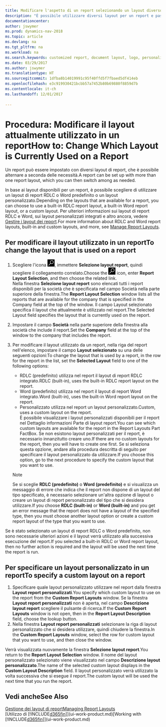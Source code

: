 ```yaml
---
title: Modificare l'aspetto di un report selezionando un layout diverso
description: "È possibile utilizzare diversi layout per un report e passate tra i layout per modificare l'aspetto di un report."
documentationcenter: 
author: jswymer
ms.prod: dynamics-nav-2018
ms.topic: article
ms.devlang: na
ms.tgt_pltfrm: na
ms.workload: na
ms.search.keywords: customized report, document layout, logo, personalize
ms.date: 03/29/2017
ms.author: jswymer
ms.translationtype: HT
ms.sourcegitcommit: 1dfba8b14019991c95f40ffd5f7fbaed5df414eb
ms.openlocfilehash: e3c919930421bcbb57a7452b80b69880f8859d7b
ms.contentlocale: it-ch
ms.lasthandoff: 12/01/2017

---
```

# <a name="how-to-change-which-layout-is-currently-used-on-a-report"></a><span data-ttu-id="643e1-103">Procedura: Modificare il layout attualmente utilizzato in un report</span><span class="sxs-lookup"><span data-stu-id="643e1-103">How to: Change Which Layout is Currently Used on a Report</span></span>
<span data-ttu-id="643e1-104">Un report può essere impostato con diversi layout di report, che è possibile alternare a seconda delle necessità.</span><span class="sxs-lookup"><span data-stu-id="643e1-104">A report can be set up with more than one report layout, which you can then switch among as needed.</span></span>

<span data-ttu-id="643e1-105">In base ai layout disponibili per un report, è possibile scegliere di utilizzare un layout di report RDLC o Word predefinito o un layout personalizzato.</span><span class="sxs-lookup"><span data-stu-id="643e1-105">Depending on the layouts that are available for a report, you can choose to use a built-in RDLC report layout, a built-in Word report layout, or a custom layout.</span></span> <span data-ttu-id="643e1-106">Per ulteriori informazioni sui layout di report RDLC e Word, sui layout personalizzati integrati e altro ancora, vedere [Gestire i layout dei report](ui-manage-report-layouts.md).</span><span class="sxs-lookup"><span data-stu-id="643e1-106">For more information about RDLC and Word report layouts, built-in and custom layouts, and more, see [Manage Report Layouts](ui-manage-report-layouts.md).</span></span>

## <a name="to-change-the-layout-that-is-used-on-a-report"></a><span data-ttu-id="643e1-107">Per modificare il layout utilizzato in un report</span><span class="sxs-lookup"><span data-stu-id="643e1-107">To change the layout that is used on a report</span></span>
1. <span data-ttu-id="643e1-108">Scegliere l'icona ![Cerca pagina o report](media/ui-search/search_small.png "icona Cerca pagina o report"), immettere **Selezione layout report**, quindi scegliere il collegamento correlato.</span><span class="sxs-lookup"><span data-stu-id="643e1-108">Choose the ![Search for Page or Report](media/ui-search/search_small.png "Search for Page or Report icon") icon, enter **Report Layout Selection**, and then choose the related link.</span></span>  
   <span data-ttu-id="643e1-109">Nella finestra **Selezione layout report** sono elencati tutti i report disponibili per la società che è specificata nel campo Società nella parte superiore della finestra.</span><span class="sxs-lookup"><span data-stu-id="643e1-109">The **Report Layout Selection** window lists all the reports that are available for the company that is specified in the Company field at the top of the window.</span></span> <span data-ttu-id="643e1-110">Il campo Layout selezionato specifica il layout che attualmente è utilizzato nel report.</span><span class="sxs-lookup"><span data-stu-id="643e1-110">The Selected Layout field specifies the layout that is currently used on the report.</span></span>
2. <span data-ttu-id="643e1-111">Impostare il campo **Società** nella parte superiore della finestra alla società che include il report.</span><span class="sxs-lookup"><span data-stu-id="643e1-111">Set the **Company** field at the top of the window to the company that includes the report.</span></span>
3. <span data-ttu-id="643e1-112">Per modificare il layout utilizzato da un report, nella riga del report nell'elenco, impostare il campo **Layout selezionato** su una delle seguenti opzioni:</span><span class="sxs-lookup"><span data-stu-id="643e1-112">To change the layout that is used by a report, in the row for the report in the list, set the **Selected Layout** field to one of the following options:</span></span>
   * <span data-ttu-id="643e1-113">RDLC (predefinito) utilizza nel report il layout di report RDLC integrato.</span><span class="sxs-lookup"><span data-stu-id="643e1-113">RDLC (built-in), uses the built-in RDLC report layout on the report.</span></span>
   * <span data-ttu-id="643e1-114">Word (predefinito) utilizza nel report il layout di report Word integrato.</span><span class="sxs-lookup"><span data-stu-id="643e1-114">Word (built-in), uses the built-in Word report layout on the report.</span></span>
   * <span data-ttu-id="643e1-115">Personalizzato utilizza nel report un layout personalizzato.</span><span class="sxs-lookup"><span data-stu-id="643e1-115">Custom, uses a custom layout on the report.</span></span>  
     <span data-ttu-id="643e1-116">È possibile visualizzare i layout personalizzati disponibili per il report nel Dettaglio informazioni Parte di layout report.</span><span class="sxs-lookup"><span data-stu-id="643e1-116">You can see which custom layouts are available for the report in the Report Layouts Part FactBox.</span></span> <span data-ttu-id="643e1-117">Se non esistono layout personalizzati per il report, è necessario innanzitutto creare uno.</span><span class="sxs-lookup"><span data-stu-id="643e1-117">If there are no custom layouts for the report, then you will have to create one first.</span></span> <span data-ttu-id="643e1-118">Se si seleziona questa opzione, andare alla procedura descritta di seguito per specificare il layout personalizzato da utilizzare.</span><span class="sxs-lookup"><span data-stu-id="643e1-118">If you choose this option, go to the next procedure to specify the custom layout that you want to use.</span></span>

    > [!NOTE]  
    >   <span data-ttu-id="643e1-119">Se si sceglie **RDLC (predefinito)** o **Word (predefinito)** e si visualizza un messaggio di errore che indica che il report non dispone di un layout del tipo specificato, è necessario selezionare un'altra opzione di layout o creare un layout di report personalizzato del tipo che si desidera utilizzare.</span><span class="sxs-lookup"><span data-stu-id="643e1-119">If you choose **RDLC (built-in)** or **Word (built-in)** and you get an error message that the report does not have a layout of the specified type, then you must choose another layout option or create a custom report layout of the type that you want to use.</span></span>

<span data-ttu-id="643e1-120">Se è stato selezionato un layout di report RDLC o Word predefinito, non sono necessarie ulteriori azioni e il layout verrà utilizzato alla successiva esecuzione del report.</span><span class="sxs-lookup"><span data-stu-id="643e1-120">If you selected a built-in RDLC or Word report layout, then no further action is required and the layout will be used the next time the report is run.</span></span>

## <a name="to-specify-a-custom-layout-on-a-report"></a><span data-ttu-id="643e1-121">Per specificare un layout personalizzato in un report</span><span class="sxs-lookup"><span data-stu-id="643e1-121">To specify a custom layout on a report</span></span>
1. <span data-ttu-id="643e1-122">Specificare quale layout personalizzato utilizzare nel report dalla finestra **Layout report personalizzati**.</span><span class="sxs-lookup"><span data-stu-id="643e1-122">You specify which custom layout to use on the report from the **Custom Report Layouts** window.</span></span> <span data-ttu-id="643e1-123">Se la finestra **Layout report personalizzati** non è aperta, nel campo **Descrizione layout report** scegliere il pulsante di ricerca.</span><span class="sxs-lookup"><span data-stu-id="643e1-123">If the **Custom Report Layouts** window is not open, then in the **Report Layout Description** field, choose the lookup button.</span></span>
2. <span data-ttu-id="643e1-124">Nella finestra **Layout report personalizzati** selezionare la riga di layout personalizzato che si desidera utilizzare, quindi chiudere la finestra.</span><span class="sxs-lookup"><span data-stu-id="643e1-124">In the **Custom Report Layouts** window, select the row for custom layout that you want to use, and then close the window.</span></span>

<span data-ttu-id="643e1-125">Verrà visualizzata nuovamente la finestra **Selezione layout report**.</span><span class="sxs-lookup"><span data-stu-id="643e1-125">You return to the **Report Layout Selection** window.</span></span> <span data-ttu-id="643e1-126">Il nome del layout personalizzato selezionato viene visualizzato nel campo **Descrizione layout personalizzato**.</span><span class="sxs-lookup"><span data-stu-id="643e1-126">The name of the selected custom layout displays in the **Custom Layout Description** field.</span></span> <span data-ttu-id="643e1-127">Il layout personalizzato verrà utilizzato la volta successiva che si esegue il report.</span><span class="sxs-lookup"><span data-stu-id="643e1-127">The custom layout will be used the next time that you run the report.</span></span>

## <a name="see-also"></a><span data-ttu-id="643e1-128">Vedi anche</span><span class="sxs-lookup"><span data-stu-id="643e1-128">See Also</span></span>
[<span data-ttu-id="643e1-129">Gestione dei layout di report</span><span class="sxs-lookup"><span data-stu-id="643e1-129">Managing Report Layouts</span></span>](ui-manage-report-layouts.md)  
<span data-ttu-id="643e1-130">[Utilizzo di [!INCLUDE[d365fin](includes/d365fin_md.md)]](ui-work-product.md)</span><span class="sxs-lookup"><span data-stu-id="643e1-130">[Working with [!INCLUDE[d365fin](includes/d365fin_md.md)]](ui-work-product.md)</span></span>


